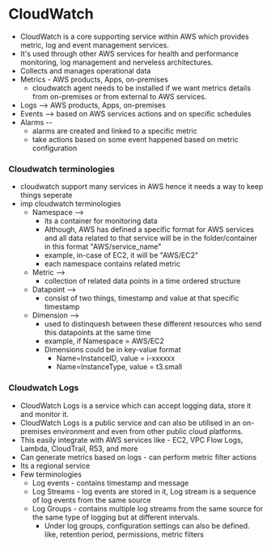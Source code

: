 # CloudWatch
- CloudWatch is a core supporting service within AWS which provides metric, log and event management services.
- It's used through other AWS services for health and performance monitoring, log management and nerveless architectures.
- Collects and manages operational data
- Metrics - AWS products, Apps, on-premises
  - cloudwatch agent needs to be installed if we want metrics details from on-premises or from external to AWS services.
- Logs --> AWS products, Apps, on-premises
- Events --> based on AWS services actions and on specific schedules
- Alarms --  
  - alarms are created and linked to a specific metric
  - take actions based on some event happened based on metric configuration

### Cloudwatch terminologies
- cloudwatch support many services in AWS hence it needs a way to keep things seperate
- imp cloudwatch terminologies
  - Namespace --> 
    - its a container for monitoring data
    - Although, AWS has defined a specific format for AWS services and all data related to that service will be in the folder/container in this format "AWS/service_name"
    - example, in-case of EC2, it will be "AWS/EC2"
    - each namespace contains related metric
  - Metric -->
    - collection of related data points in a time ordered structure
  - Datapoint --> 
    - consist of two things, timestamp and value at that specific timestamp
  - Dimension --> 
    - used to distinquesh between these different resources who send this datapoints at the same time
    - example, if Namespace = AWS/EC2
    - Dimensions could be in key-value format
      - Name=InstanceID, value = i-xxxxxx
      - Name=InstanceType, value = t3.small
    
### Cloudwatch Logs
- CloudWatch Logs is a service which can accept logging data, store it and monitor it.
- CloudWatch Logs is a public service and can also be utilised in an on-premises environment and even from other public cloud platforms.
- This easily integrate with AWS services like - EC2, VPC Flow Logs, Lambda, CloudTrail, R53, and more
- Can generate metrics based on logs - can perform metric filter actions
- Its a regional service
- Few terminologies 
  - Log events - contains timestamp and message
  - Log Streams - log events are stored in it, Log stream is a sequence of log events from the same source
  - Log Groups - contains multiple log streams from the same source for the same type of logging but at different intervals.
    - Under log groups, configuration settings can also be defined. like, retention period, permissions, metric filters
